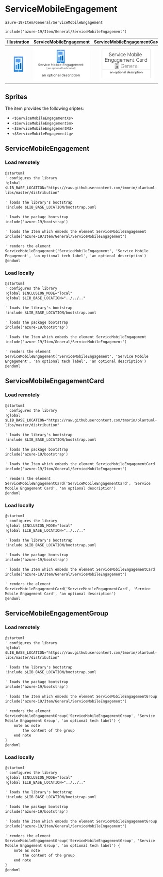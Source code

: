 # ServiceMobileEngagement


```text
azure-19/Item/General/ServiceMobileEngagement
```

```text
include('azure-19/Item/General/ServiceMobileEngagement')
```



| Illustration | ServiceMobileEngagement | ServiceMobileEngagementCard | ServiceMobileEngagementGroup |
| :---: | :---: | :---: | :---: |
| ![illustration for Illustration](../../../azure-19/Item/General/ServiceMobileEngagement.png) | ![illustration for ServiceMobileEngagement](../../../azure-19/Item/General/ServiceMobileEngagement.Local.png) | ![illustration for ServiceMobileEngagementCard](../../../azure-19/Item/General/ServiceMobileEngagementCard.Local.png) | ![illustration for ServiceMobileEngagementGroup](../../../azure-19/Item/General/ServiceMobileEngagementGroup.Local.png) |



## Sprites
The item provides the following sriptes:

- `<$ServiceMobileEngagementXs>`
- `<$ServiceMobileEngagementSm>`
- `<$ServiceMobileEngagementMd>`
- `<$ServiceMobileEngagementLg>`





## ServiceMobileEngagement

### Load remotely
```plantuml
@startuml
' configures the library
!global $LIB_BASE_LOCATION="https://raw.githubusercontent.com/tmorin/plantuml-libs/master/distribution"

' loads the library's bootstrap
!include $LIB_BASE_LOCATION/bootstrap.puml

' loads the package bootstrap
include('azure-19/bootstrap')

' loads the Item which embeds the element ServiceMobileEngagement
include('azure-19/Item/General/ServiceMobileEngagement')

' renders the element
ServiceMobileEngagement('ServiceMobileEngagement', 'Service Mobile Engagement', 'an optional tech label', 'an optional description')
@enduml
```

### Load locally
```plantuml
@startuml
' configures the library
!global $INCLUSION_MODE="local"
!global $LIB_BASE_LOCATION="../../.."

' loads the library's bootstrap
!include $LIB_BASE_LOCATION/bootstrap.puml

' loads the package bootstrap
include('azure-19/bootstrap')

' loads the Item which embeds the element ServiceMobileEngagement
include('azure-19/Item/General/ServiceMobileEngagement')

' renders the element
ServiceMobileEngagement('ServiceMobileEngagement', 'Service Mobile Engagement', 'an optional tech label', 'an optional description')
@enduml
```

## ServiceMobileEngagementCard

### Load remotely
```plantuml
@startuml
' configures the library
!global $LIB_BASE_LOCATION="https://raw.githubusercontent.com/tmorin/plantuml-libs/master/distribution"

' loads the library's bootstrap
!include $LIB_BASE_LOCATION/bootstrap.puml

' loads the package bootstrap
include('azure-19/bootstrap')

' loads the Item which embeds the element ServiceMobileEngagementCard
include('azure-19/Item/General/ServiceMobileEngagement')

' renders the element
ServiceMobileEngagementCard('ServiceMobileEngagementCard', 'Service Mobile Engagement Card', 'an optional description')
@enduml
```

### Load locally
```plantuml
@startuml
' configures the library
!global $INCLUSION_MODE="local"
!global $LIB_BASE_LOCATION="../../.."

' loads the library's bootstrap
!include $LIB_BASE_LOCATION/bootstrap.puml

' loads the package bootstrap
include('azure-19/bootstrap')

' loads the Item which embeds the element ServiceMobileEngagementCard
include('azure-19/Item/General/ServiceMobileEngagement')

' renders the element
ServiceMobileEngagementCard('ServiceMobileEngagementCard', 'Service Mobile Engagement Card', 'an optional description')
@enduml
```

## ServiceMobileEngagementGroup

### Load remotely
```plantuml
@startuml
' configures the library
!global $LIB_BASE_LOCATION="https://raw.githubusercontent.com/tmorin/plantuml-libs/master/distribution"

' loads the library's bootstrap
!include $LIB_BASE_LOCATION/bootstrap.puml

' loads the package bootstrap
include('azure-19/bootstrap')

' loads the Item which embeds the element ServiceMobileEngagementGroup
include('azure-19/Item/General/ServiceMobileEngagement')

' renders the element
ServiceMobileEngagementGroup('ServiceMobileEngagementGroup', 'Service Mobile Engagement Group', 'an optional tech label') {
    note as note
        the content of the group
    end note
}
@enduml
```

### Load locally
```plantuml
@startuml
' configures the library
!global $INCLUSION_MODE="local"
!global $LIB_BASE_LOCATION="../../.."

' loads the library's bootstrap
!include $LIB_BASE_LOCATION/bootstrap.puml

' loads the package bootstrap
include('azure-19/bootstrap')

' loads the Item which embeds the element ServiceMobileEngagementGroup
include('azure-19/Item/General/ServiceMobileEngagement')

' renders the element
ServiceMobileEngagementGroup('ServiceMobileEngagementGroup', 'Service Mobile Engagement Group', 'an optional tech label') {
    note as note
        the content of the group
    end note
}
@enduml
```

